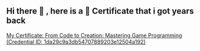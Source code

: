 ## Hi there 👋 , here is a 🏅 Certificate that i got years back

[My Certificate: From Code to Creation: Mastering Game Programming (Credential ID: 1da29c9a3db54707889203e12504a192)](https://courses.edx.org/certificates/1da29c9a3db54707889203e12504a192)



<!--
**MehdiAizen/MehdiAizen** is a ✨ _special_ ✨ repository because its `README.md` (this file) appears on your GitHub profile.

Here are some ideas to get you started:

- 🔭 I’m currently working on ...
- 🌱 I’m currently learning ...
- 👯 I’m looking to collaborate on ...
- 🤔 I’m looking for help with ...
- 💬 Ask me about ...
- 📫 How to reach me: ...
- 😄 Pronouns: ...
- ⚡ Fun fact: ...
-->
